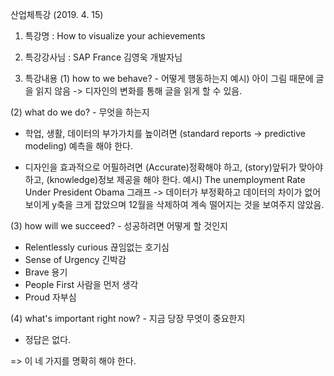 산업체특강 (2019. 4. 15)

1. 특강명 : How to visualize your achievements

2. 특강강사님 : SAP France 김영욱 개발자님

3. 특강내용
(1) how to we behave? - 어떻게 행동하는지
예시) 아이 그림 때문에 글을 읽지 않음 -> 디자인의 변화를 통해 글을 읽게 할 수 있음.

(2) what do we do? - 무엇을 하는지
- 학업, 생활, 데이터의 부가가치를 높이려면 (standard reports -> predictive modeling) 예측을 해야 한다. 

- 디자인을 효과적으로 어필하려면 (Accurate)정확해야 하고, (story)앞뒤가 맞아야하고, (knowledge)정보 제공을 해야 한다.
   예시) The unemployment Rate Under President Obama 그래프
   -> 데이터가 부정확하고 데이터의 차이가 없어 보이게 y축을 크게 잡았으며 12월을 삭제하여 계속 떨어지는 것을 보여주지 않았음.

(3) how will we succeed? - 성공하려면 어떻게 할 것인지
- Relentlessly curious 끊임없는 호기심
- Sense of Urgency 긴박감
- Brave 용기
- People First 사람을 먼저 생각
- Proud 자부심

(4) what's important right now? - 지금 당장 무엇이 중요한지
- 정답은 없다.

=> 이 네 가지를 명확히 해야 한다.

